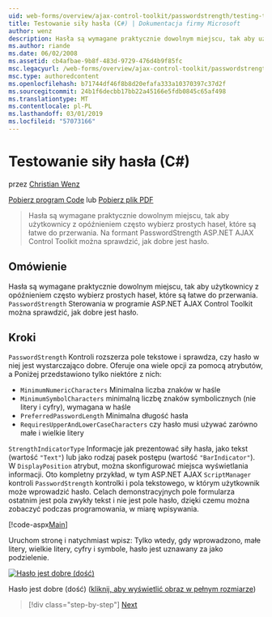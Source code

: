 ```yaml
---
uid: web-forms/overview/ajax-control-toolkit/passwordstrength/testing-the-strength-of-a-password-cs
title: Testowanie siły hasła (C#) | Dokumentacja firmy Microsoft
author: wenz
description: Hasła są wymagane praktycznie dowolnym miejscu, tak aby użytkownicy z opóźnieniem często wybierz prostych haseł, które są łatwe do przerwania. Kontrolka PasswordStrength w ASP. RZECZOWNIK...
ms.author: riande
ms.date: 06/02/2008
ms.assetid: cb4afbae-9b8f-483d-9729-476d4b9f85fc
msc.legacyurl: /web-forms/overview/ajax-control-toolkit/passwordstrength/testing-the-strength-of-a-password-cs
msc.type: authoredcontent
ms.openlocfilehash: b71744df46f8b8d20efafa333a10370397c37d2f
ms.sourcegitcommit: 24b1f6decbb17bb22a45166e5fdb0845c65af498
ms.translationtype: MT
ms.contentlocale: pl-PL
ms.lasthandoff: 03/01/2019
ms.locfileid: "57073166"
---
```

<a name="testing-the-strength-of-a-password-c"></a>Testowanie siły hasła (C#)
====================
przez [Christian Wenz](https://github.com/wenz)

[Pobierz program Code](http://download.microsoft.com/download/9/3/f/93f8daea-bebd-4821-833b-95205389c7d0/PasswordStrength0.cs.zip) lub [Pobierz plik PDF](http://download.microsoft.com/download/2/d/c/2dc10e34-6983-41d4-9c08-f78f5387d32b/passwordstrength0CS.pdf)

> Hasła są wymagane praktycznie dowolnym miejscu, tak aby użytkownicy z opóźnieniem często wybierz prostych haseł, które są łatwe do przerwania. Na formant PasswordStrength ASP.NET AJAX Control Toolkit można sprawdzić, jak dobre jest hasło.


## <a name="overview"></a>Omówienie

Hasła są wymagane praktycznie dowolnym miejscu, tak aby użytkownicy z opóźnieniem często wybierz prostych haseł, które są łatwe do przerwania. `PasswordStrength` Sterowania w programie ASP.NET AJAX Control Toolkit można sprawdzić, jak dobre jest hasło.

## <a name="steps"></a>Kroki

`PasswordStrength` Kontroli rozszerza pole tekstowe i sprawdza, czy hasło w niej jest wystarczająco dobre. Oferuje ona wiele opcji za pomocą atrybutów, a Poniżej przedstawiono tylko niektóre z nich:

- `MinimumNumericCharacters` Minimalna liczba znaków w haśle
- `MinimumSymbolCharacters` minimalną liczbę znaków symbolicznych (nie litery i cyfry), wymagana w haśle
- `PreferredPasswordLength` Minimalna długość hasła
- `RequiresUpperAndLowerCaseCharacters` czy hasło musi używać zarówno małe i wielkie litery

`StrengthIndicatorType` Informacje jak prezentować siły hasła, jako tekst (wartość `"Text"`) lub jako rodzaj pasek postępu (wartość `"BarIndicator"`). W `DisplayPosition` atrybut, można skonfigurować miejsca wyświetlania informacji. Oto kompletny przykład, w tym ASP.NET AJAX `ScriptManager` kontroli `PasswordStrength` kontrolki i pola tekstowego, w którym użytkownik może wprowadzić hasło. Celach demonstracyjnych pole formularza ostatnim jest pola zwykły tekst i nie jest pole hasło, dzięki czemu można zobaczyć podczas programowania, w miarę wpisywania.

[!code-aspx[Main](testing-the-strength-of-a-password-cs/samples/sample1.aspx)]

Uruchom stronę i natychmiast wpisz: Tylko wtedy, gdy wprowadzono, małe litery, wielkie litery, cyfry i symbole, hasło jest uznawany za jako podzielenie.


[![Hasło jest dobre (dość)](testing-the-strength-of-a-password-cs/_static/image2.png)](testing-the-strength-of-a-password-cs/_static/image1.png)

Hasło jest dobre (dość) ([kliknij, aby wyświetlić obraz w pełnym rozmiarze](testing-the-strength-of-a-password-cs/_static/image3.png))

> [!div class="step-by-step"]
> [Next](testing-the-strength-of-a-password-vb.md)
